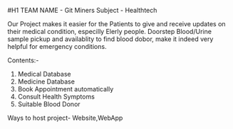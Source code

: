 #H1 TEAM NAME - Git Miners
Subject - Healthtech

Our Project makes it easier for the Patients to give and receive updates on their medical condition, especilly Elerly people. Doorstep Blood/Urine sample pickup and 
availablity to find blood dobor, make it indeed very helpful for emergency conditions.

Contents:-
1. Medical Database
2. Medicine Database
3. Book Appointment automatically
4. Consult Health Symptoms
5. Suitable Blood Donor

Ways to host project- Website,WebApp
